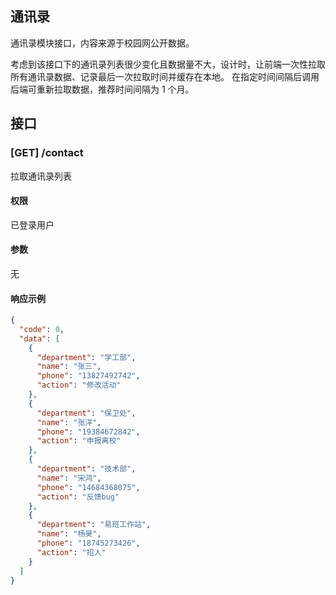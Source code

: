 ## 通讯录

通讯录模块接口，内容来源于校园网公开数据。

考虑到该接口下的通讯录列表很少变化且数据量不大，设计时，让前端一次性拉取所有通讯录数据、记录最后一次拉取时间并缓存在本地。 在指定时间间隔后调用后端可重新拉取数据，推荐时间间隔为 1 个月。

## 接口

### [GET] /contact

拉取通讯录列表

#### 权限

已登录用户

#### 参数

无

#### 响应示例

``` json
{
  "code": 0,
  "data": [
    {
      "department": "学工部",
      "name": "张三",
      "phone": "13827492742",
      "action": "修改活动"
    },
    {
      "department": "保卫处",
      "name": "张洋",
      "phone": "19384672842",
      "action": "申报离校"
    },
    {
      "department": "技术部",
      "name": "宋鸿",
      "phone": "14684368075",
      "action": "反馈bug"
    },
    {
      "department": "易班工作站",
      "name": "杨昊",
      "phone": "18745273426",
      "action": "招人"
    }
  ]
}
```
